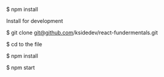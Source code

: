 
$ npm install

Install for development

$ git clone git@github.com/ksidedev/react-fundermentals.git

$ cd to the file

$ npm install

$ npm start

